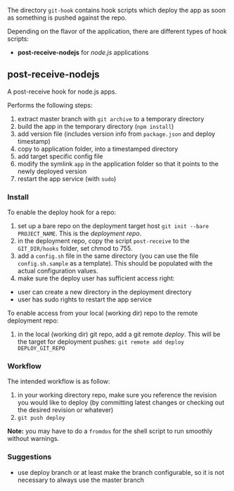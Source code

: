 The directory `git-hook` contains hook scripts which deploy the app as soon as something is pushed against the repo.

Depending on the flavor of the application, there are different types of 
hook scripts:

* **post-receive-nodejs** for *node.js* applications

## post-receive-nodejs

A post-receive hook for node.js apps.

Performs the following steps:

1. extract master branch with `git archive` to a temporary directory
2. build the app in the temporary directory (`npm install`)
3. add version file (includes version info from ``package.json`` and deploy timestamp)
4. copy to application folder, into a timestamped directory
5. add target specific config file
6. modify the symlink `app` in the application folder so that it points to the newly deployed version
7. restart the app service (with ``sudo``)

### Install

To enable the deploy hook for a repo:

1. set up a bare repo on the deployment target host ``git init --bare PROJECT_NAME``. This is the *deployment repo*.
1. in the deployment repo, copy the script `post-receive` to the `GIT_DIR/hooks` folder, set chmod to 755.
1. add a `config.sh` file in the same directory (you can use the file `config.sh.sample` as a template). This should be populated with the actual configuration values.
1. make sure the deploy user has sufficient access right:
  * user can create a new directory in the deployment directory
  * user has sudo rights to restart the app service

To enable access from your local (working dir) repo to the remote deployment repo: 

1. in the local (working dir) git repo, add a git remote *deploy*. This will be the target for deployment pushes:
	``git remote add deploy DEPLOY_GIT_REPO``

### Workflow

The intended workflow is as follow:

1. in your working directory repo, make sure you reference the revision you would like to deploy (by committing latest changes or checking out the desired revision or whatever)
2. ``git push deploy``


**Note:** you may have to do a `fromdos` for the shell script to run smoothly without warnings.

### Suggestions

* use deploy branch or at least make the branch configurable, so it is not necessary to always use the master branch
